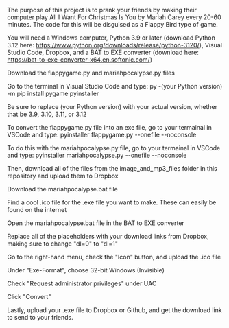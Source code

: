 The purpose of this project is to prank your friends by making their computer play All I Want For Christmas Is You by Mariah Carey every 20-60 minutes. The code for this will be disguised as a Flappy Bird type of game.

You will need a Windows computer, Python 3.9 or later (download Python 3.12 here: https://www.python.org/downloads/release/python-3120/), Visual Studio Code, Dropbox, and a BAT to EXE converter (download here: https://bat-to-exe-converter-x64.en.softonic.com/)

Download the flappygame.py and mariahpocalypse.py files

Go to the terminal in Visual Studio Code and type: py -(your Python version) -m pip install pygame pyinstaller

Be sure to replace (your Python version) with your actual version, whether that be 3.9, 3.10, 3.11, or 3.12

To convert the flappygame.py file into an exe file, go to your termainal in VSCode and type: pyinstaller flappygame.py --onefile --noconsole

To do this with the mariahpocalypse.py file, go to your termainal in VSCode and type: pyinstaller mariahpocalypse.py --onefile --noconsole

Then, download all of the files from the image_and_mp3_files folder in this repository and upload them to Dropbox

Download the mariahpocalypse.bat file

Find a cool .ico file for the .exe file you want to make. These can easily be found on the internet

Open the mariahpocalypse.bat file in the BAT to EXE converter

Replace all of the placeholders with your download links from Dropbox, making sure to change "dl=0" to "dl=1"

Go to the right-hand menu, check the "Icon" button, and upload the .ico file

Under "Exe-Format", choose 32-bit Windows (Invisible)

Check "Request administrator privileges" under UAC

Click "Convert"

Lastly, upload your .exe file to Dropbox or Github, and get the download link to send to your friends.
